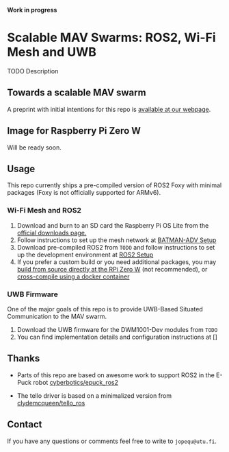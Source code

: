**Work in progress**

# Scalable MAV Swarms: ROS2, Wi-Fi Mesh and UWB

TODO Description

## Towards a scalable MAV swarm

A preprint with initial intentions for this repo is [available at our webpage](https://tiers.utu.fi/paper/queralta2021telloswarm).

## Image for Raspberry Pi Zero W

Will be ready soon.

## Usage

This repo currently ships a pre-compiled version of ROS2 Foxy with minimal packages (Foxy is not officially supported for ARMv6).

### Wi-Fi Mesh and ROS2

1. Download and burn to an SD card the Raspberry Pi OS Lite from the [official downloads page.](https://www.raspberrypi.org/software/operating-systems/)
2. Follow instructions to set up the mesh network at [BATMAN-ADV Setup](/batman-adv-setup)
3. Download pre-compiled ROS2 from `TODO` and follow instructions to set up the development environment at [ROS2 Setup](/ros2)
4. If you prefer a custom build or you need additional packages, you may [build from source directly at the RPi Zero W](/ros2/local-compilation) (not recommended), or [cross-compile using a docker container](/ros2/cross-compilation)

### UWB Firmware

One of the major goals of this repo is to provide UWB-Based Situated Communication to the MAV swarm.

1. Download the UWB firmware for the DWM1001-Dev modules from `TODO`
2. You can find implementation details and configuration instructions at []

## Thanks

- Parts of this repo are based on awesome work to support ROS2 in the E-Puck robot [cyberbotics/epuck_ros2](https://github.com/cyberbotics/epuck_ros2)

- The tello driver is based on a minimalized version from [clydemcqueen/tello_ros](https://github.com/clydemcqueen/tello_ros)

## Contact

If you have any questions or comments feel free to write to `jopequ@utu.fi`.
